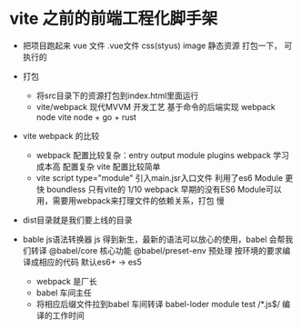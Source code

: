 # vite 之前的前端工程化脚手架

- 把项目跑起来
    vue 文件  .vue文件  css(styus)  image
    静态资源  打包一下， 可执行的

- 打包
    - 将src目录下的资源打包到index.html里面运行
    - vite/webpack 现代MVVM 开发工艺  基于命令的后端实现
    webpack node
    vite node + go + rust

- vite webpack 的比较
    - webpack 配置比较复杂：entry output  module  plugins 
      webpack 学习成本高 配置复杂
      vite 配置比较简单
    - vite script type="module" 引入main.jsr入口文件
        利用了es6 Module 更快 boundless 只有vite的 1/10
        webpack 早期的没有ES6 Module可以用，需要用webpack来打理文件的依赖关系，打包 慢

- dist目录就是我们要上线的目录
- bable
    js语法转换器 js 得到新生，最新的语法可以放心的使用，babel 会帮我们转译
    @babel/core 核心功能
    @babel/preset-env   预处理  按环境的要求编译成相应的代码 默认es6+ -> es5
    - webpack 是厂长
    - babel 车间主任
    - 将相应后缀文件拉到babel 车间转译 babel-loder
        module test /\*.js$/
        编译的工作时间